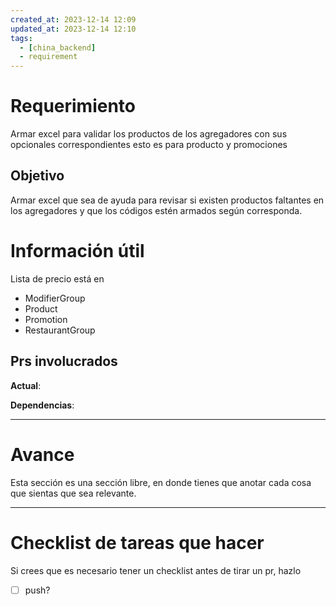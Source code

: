 ```yaml
---
created_at: 2023-12-14 12:09
updated_at: 2023-12-14 12:10
tags:
  - [china_backend]
  - requirement
---
```


# Requerimiento

Armar excel para validar los productos de los agregadores con sus opcionales correspondientes
esto es para producto y promociones


## Objetivo

Armar excel que sea de ayuda para revisar si existen productos faltantes en los agregadores y que los códigos estén  armados según corresponda. 

# Información útil

Lista de precio está en
- ModifierGroup
- Product
- Promotion
- RestaurantGroup




## Prs involucrados

**Actual**:

**Dependencias**:

---
# Avance

Esta sección es una sección libre, en donde tienes que anotar cada cosa que sientas que sea relevante.



---
# Checklist de tareas que hacer 

Si crees que es necesario tener un checklist antes de tirar un pr, hazlo

- [ ] push?

